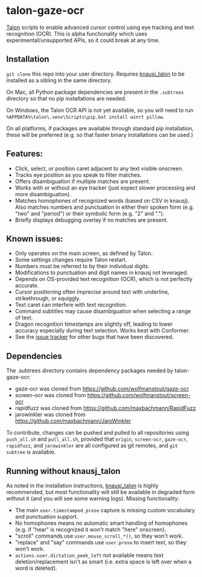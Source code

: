 # talon-gaze-ocr

[Talon](https://talonvoice.com/) scripts to enable advanced cursor control using
eye tracking and text recognition (OCR). This is alpha functionality which uses
experimental/unsupported APIs, so it could break at any time.

## Installation

`git clone` this repo into your user directory. Requires
[knausj_talon](https://github.com/knausj85/knausj_talon) to be installed as a
sibling in the same directory.

On Mac, all Python package dependencies are present in the `.subtrees` directory
so that no pip installations are needed.

On Windows, the Talon OCR API is not yet available, so you will need to run
`%APPDATA%\talon\.venv\Scripts\pip.bat install winrt pillow`.

On all platforms, if packages are available through standard pip installation,
these will be preferred (e.g. so that faster binary installations can be used.)

## Features:

- Click, select, or position caret adjacent to any text visible onscreen.
- Tracks eye position as you speak to filter matches.
- Offers disambiguation if multiple matches are present.
- Works with or without an eye tracker (just expect slower processing and more
  disambiguation).
- Matches homophones of recognized words (based on CSV in knausj). Also matches
  numbers and punctuation in either their spoken form (e.g. "two" and "period")
  or their symbolic form (e.g. "2" and ".").
- Briefly displays debugging overlay if no matches are present.

## Known issues:

- Only operates on the main screen, as defined by Talon.
- Some settings changes require Talon restart.
- Numbers must be referred to by their individual digits.
- Modifications to punctuation and digit names in knausj not leveraged.
- Depends on OS-provided text recognition (OCR), which is not perfectly accurate.
- Cursor positioning often imprecise around text with underline, strikethrough,
  or squiggly.
- Text caret can interfere with text recognition.
- Command subtitles may cause disambiguation when selecting a range of text.
- Dragon recognition timestamps are slightly off, leading to lower accuracy
  especially during text selection. Works best with Conformer.
- See the [issue tracker](https://github.com/wolfmanstout/talon-gaze-ocr/issues)
  for other bugs that have been discovered.

## Dependencies

The .subtrees directory contains dependency packages needed by talon-gaze-ocr:

- gaze-ocr was cloned from https://github.com/wolfmanstout/gaze-ocr
- screen-ocr was cloned from https://github.com/wolfmanstout/screen-ocr
- rapidfuzz was cloned from https://github.com/maxbachmann/RapidFuzz
- jarowinkler was cloned from https://github.com/maxbachmann/JaroWinkler

To contribute, changes can be pushed and pulled to all repositories using
`push_all.sh` and `pull_all.sh`, provided that `origin`, `screen-ocr`,
`gaze-ocr`, `rapidfuzz`, and `jarowinkler` are all configured as git remotes,
and `git subtree` is available.

## Running without knausj_talon

As noted in the installation instructions,
[knausj_talon](https://github.com/knausj85/knausj_talon) is highly recommended,
but most functionality will still be available in degraded form without it (and
you will see some warning logs). Missing functionality:

- The main `user.timestamped_prose` capture is missing custom vocabulary and
  punctuation support.
- No homophones means no automatic smart handling of homophones (e.g. if "hear"
  is recognized it won't match "here" onscreen).
- "scroll" commands use `user.mouse_scroll_*()`, so they won't work.
- "replace" and "say" commands use `user.prose` to insert text, so they won't
  work.
- `actions.user.dictation_peek_left` not available means text
  deletion/replacement isn't as smart (i.e. extra space is left over when a word
  is deleted).
